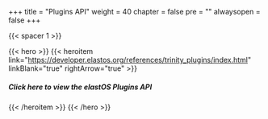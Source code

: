 

+++
title = "Plugins API"
weight = 40
chapter = false
pre = ""
alwaysopen = false
+++


{{< spacer 1 >}}

{{< hero >}}
    {{< heroitem link="https://developer.elastos.org/references/trinity_plugins/index.html" linkBlank="true" rightArrow="true" >}}
        <h5>Click here to view the elastOS Plugins API</h5> 
    {{< /heroitem >}}
{{< /hero >}}
